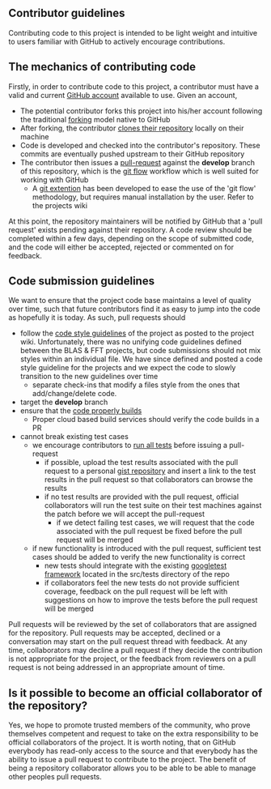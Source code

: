 ## Contributor guidelines

Contributing code to this project is intended to be light weight and intuitive to users familiar with GitHub to actively encourage contributions.  

## The mechanics of contributing code
Firstly, in order to contribute code to this project, a contributor must have a valid and current [GitHub account](https://help.github.com/articles/set-up-git) available to use.  Given an account,
* The potential contributor forks this project into his/her account following the traditional [forking](https://help.github.com/articles/fork-a-repo) model native to GitHub
* After forking, the contributor [clones their repository](https://help.github.com/articles/create-a-repo) locally on their machine
* Code is developed and checked into the contributor's repository.  These commits are eventually pushed upstream to their GitHub repository
* The contributor then issues a [pull-request](https://help.github.com/articles/using-pull-requests) against the **develop** branch of this repository, which is the [git flow](http://nvie.com/posts/a-successful-git-branching-model/) workflow which is well suited for working with GitHub
    * A [git extention](https://github.com/nvie/gitflow) has been developed to ease the use of the 'git flow' methodology, but requires manual installation by the user.  Refer to the projects wiki

At this point, the repository maintainers will be notified by GitHub that a 'pull request' exists pending against their repository.  A code review should be completed within a few days, depending on the scope of submitted code, and the code will either be accepted, rejected or commented on for feedback.

## Code submission guidelines
We want to ensure that the project code base maintains a level of quality over time, such that future contributors find it as easy to jump into the code as hopefully it is today.  As such, pull requests should
* follow the [code style guidelines]( ) of the project as posted to the project wiki.  Unfortunately, there was no unifying code guidelines defined between the BLAS & FFT projects, but code submissions should not mix styles within an individual file.  We have since defined and posted a code style guideline for the projects and we expect the code to slowly transition to the new
guidelines over time
    *  separate check-ins that modify a files style from the ones that add/change/delete code.
* target the **develop** branch
* ensure that the [code properly builds]( https://github.com/kknox/clSPARSE/wiki/Build )
  * Proper cloud based build services should verify the code builds in a PR
* cannot break existing test cases
    * we encourage contributors to [run all tests]( https://github.com/kknox/clSPARSE/wiki/Testing ) before issuing a pull-request
        * if possible, upload the test results associated with the pull request to a personal [gist repository]( https://gist.github.com/ ) and insert a link to the test results in the pull request so that collaborators can browse the results
        * if no test results are provided with the pull request, official collaborators will run the test suite on their test machines against the patch before we will accept the pull-request
            * if we detect failing test cases, we will request that the code associated with the pull request be fixed before the pull request will be merged
    * if new functionality is introduced with the pull request, sufficient test cases should be added to verify the new functionality is correct
        * new tests should integrate with the existing [googletest framework]( https://code.google.com/p/googletest/wiki/Primer ) located in the src/tests directory of the repo
        * if collaborators feel the new tests do not provide sufficient coverage, feedback on the pull request will be left with suggestions on how to improve the tests before the pull request will be merged

Pull requests will be reviewed by the set of collaborators that are assigned for the repository.  Pull requests may be accepted, declined or a conversation may start on the pull request thread with feedback.  At any time, collaborators may decline a pull request if they decide the contribution is not appropriate for the project, or the feedback from reviewers on a pull request is not being addressed in an appropriate amount of time.

## Is it possible to become an official collaborator of the repository?
Yes, we hope to promote trusted members of the community, who prove themselves competent and request to take on the extra responsibility to be official collaborators of the project.  It is worth noting, that on GitHub everybody has read-only access to the source and that everybody has the ability to issue a pull request to contribute to the project.  The benefit of being a repository collaborator allows you to be able to be able to manage other peoples pull requests.
